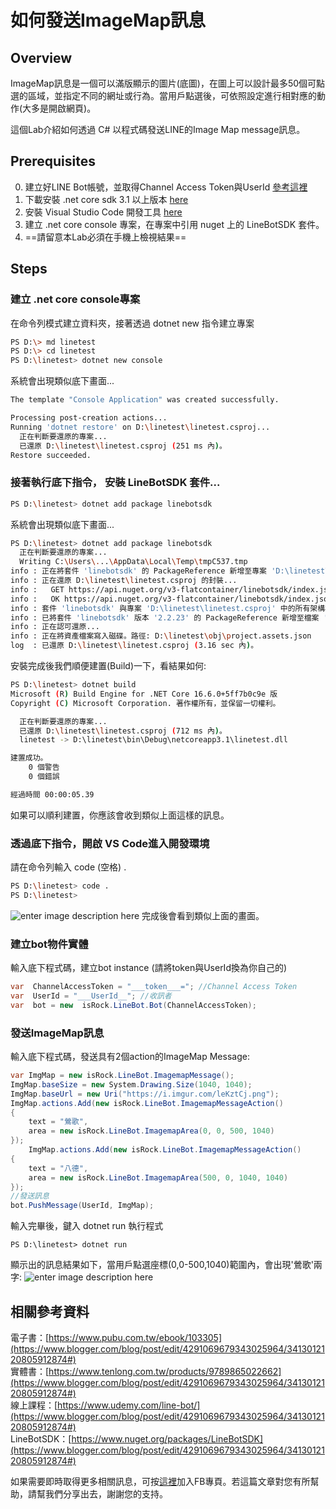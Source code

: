 如何發送ImageMap訊息
===

## Overview
ImageMap訊息是一個可以滿版顯示的圖片(底圖)，在圖上可以設計最多50個可點選的區域，並指定不同的網址或行為。當用戶點選後，可依照設定進行相對應的動作(大多是開啟網頁)。

這個Lab介紹如何透過 C# 以程式碼發送LINE的Image Map message訊息。

## Prerequisites
0. 建立好LINE Bot帳號，並取得Channel Access Token與UserId [參考這裡](https://github.com/isdaviddong/HOL-LineBotSDK/blob/master/00.%20%E5%A6%82%E4%BD%95%E7%94%B3%E8%AB%8BLINE%20Bot.md)
1. 下載安裝 .net core sdk 3.1 以上版本 [here](https://dotnet.microsoft.com/download)
2. 安裝 Visual Studio Code 開發工具 [here](https://code.visualstudio.com/download)
3. 建立 .net core console 專案，在專案中引用 nuget 上的 LineBotSDK 套件。
4. ==請留意本Lab必須在手機上檢視結果==

## Steps

### 建立 .net core console專案
在命令列模式建立資料夾，接著透過 dotnet new 指令建立專案
```bash
PS D:\> md linetest
PS D:\> cd linetest
PS D:\linetest> dotnet new console
```
系統會出現類似底下畫面...
```bash
The template "Console Application" was created successfully.

Processing post-creation actions...
Running 'dotnet restore' on D:\linetest\linetest.csproj...
  正在判斷要還原的專案...
  已還原 D:\linetest\linetest.csproj (251 ms 內)。
Restore succeeded.
```

### 接著執行底下指令， 安裝 LineBotSDK 套件...
```bash
PS D:\linetest> dotnet add package linebotsdk
```
系統會出現類似底下畫面...
```bash
PS D:\linetest> dotnet add package linebotsdk
  正在判斷要還原的專案...
  Writing C:\Users\...\AppData\Local\Temp\tmpC537.tmp
info : 正在將套件 'linebotsdk' 的 PackageReference 新增至專案 'D:\linetest\linetest.csproj'。
info : 正在還原 D:\linetest\linetest.csproj 的封裝...
info :   GET https://api.nuget.org/v3-flatcontainer/linebotsdk/index.json
info :   OK https://api.nuget.org/v3-flatcontainer/linebotsdk/index.json 1088 毫秒
info : 套件 'linebotsdk' 與專案 'D:\linetest\linetest.csproj' 中的所有架構相容。
info : 已將套件 'linebotsdk' 版本 '2.2.23' 的 PackageReference 新增至檔案 'D:\linetest\linetest.csproj'。
info : 正在認可還原...
info : 正在將資產檔案寫入磁碟。路徑: D:\linetest\obj\project.assets.json
log  : 已還原 D:\linetest\linetest.csproj (3.16 sec 內)。
```
安裝完成後我們順便建置(Build)一下，看結果如何:
```bash
PS D:\linetest> dotnet build
Microsoft (R) Build Engine for .NET Core 16.6.0+5ff7b0c9e 版
Copyright (C) Microsoft Corporation. 著作權所有，並保留一切權利。

  正在判斷要還原的專案...
  已還原 D:\linetest\linetest.csproj (712 ms 內)。
  linetest -> D:\linetest\bin\Debug\netcoreapp3.1\linetest.dll

建置成功。
    0 個警告
    0 個錯誤

經過時間 00:00:05.39
```
如果可以順利建置，你應該會收到類似上面這樣的訊息。

### 透過底下指令，開啟 VS Code進入開發環境
請在命令列輸入 code (空格) .
```bash
PS D:\linetest> code .
PS D:\linetest>
```
![enter image description here](https://i.imgur.com/QQBSJWL.png)
完成後會看到類似上面的畫面。

### 建立bot物件實體
輸入底下程式碼，建立bot instance
(請將token與UserId換為你自己的)
```csharp
var  ChannelAccessToken = "___token___="; //Channel Access Token
var  UserId = "___UserId__"; //收訊者
var  bot = new  isRock.LineBot.Bot(ChannelAccessToken);
```

### 發送ImageMap訊息
輸入底下程式碼，發送具有2個action的ImageMap Message:
```csharp
var ImgMap = new isRock.LineBot.ImagemapMessage();
ImgMap.baseSize = new System.Drawing.Size(1040, 1040);
ImgMap.baseUrl = new Uri("https://i.imgur.com/leKztCj.png");
ImgMap.actions.Add(new isRock.LineBot.ImagemapMessageAction()
{
    text = "鶯歌",
    area = new isRock.LineBot.ImagemapArea(0, 0, 500, 1040)
});
    ImgMap.actions.Add(new isRock.LineBot.ImagemapMessageAction()
{
    text = "八德",
    area = new isRock.LineBot.ImagemapArea(500, 0, 1040, 1040)
});
//發送訊息
bot.PushMessage(UserId, ImgMap);
```
輸入完畢後，鍵入 dotnet run 執行程式
```dos
PS D:\linetest> dotnet run
```
顯示出的訊息結果如下，當用戶點選座標(0,0-500,1040)範圍內，會出現'鶯歌'兩字:
![enter image description here](https://i.imgur.com/phOuHgY.png)

相關參考資料
---
電子書：[https://www.pubu.com.tw/ebook/103305](https://www.blogger.com/blog/post/edit/4291069679343025964/3413012120805912874#)  
實體書：[https://www.tenlong.com.tw/products/9789865022662](https://www.blogger.com/blog/post/edit/4291069679343025964/3413012120805912874#)  
線上課程：[https://www.udemy.com/line-bot/](https://www.blogger.com/blog/post/edit/4291069679343025964/3413012120805912874#)  
LineBotSDK：[https://www.nuget.org/packages/LineBotSDK](https://www.blogger.com/blog/post/edit/4291069679343025964/3413012120805912874#)  

如果需要即時取得更多相關訊息，可按[這裡](https://www.blogger.com/blog/post/edit/4291069679343025964/3413012120805912874#)加入FB專頁。若這篇文章對您有所幫助，請幫我們分享出去，謝謝您的支持。
